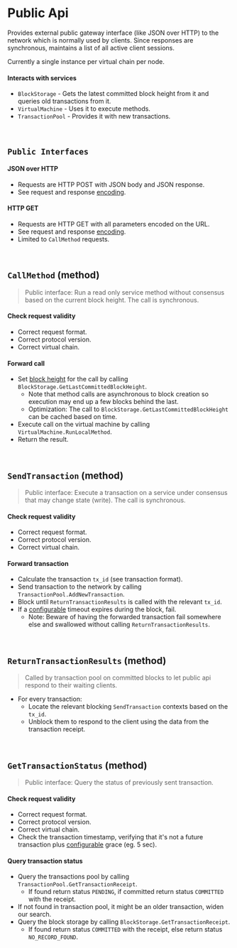 # Public Api

Provides external public gateway interface (like JSON over HTTP) to the network which is normally used by clients.
Since responses are synchronous, maintains a list of all active client sessions.

Currently a single instance per virtual chain per node.

#### Interacts with services

* `BlockStorage` - Gets the latest committed block height from it and queries old transactions from it.
* `VirtualMachine` - Uses it to execute methods.
* `TransactionPool` - Provides it with new transactions.

&nbsp;
## `Public Interfaces`

#### JSON over HTTP
* Requests are HTTP POST with JSON body and JSON response.
* See request and response [encoding](../../interfaces/protocol/encoding/public-api/json-over-http.md).

#### HTTP GET
* Requests are HTTP GET with all parameters encoded on the URL.
* See request and response [encoding](../../interfaces/protocol/encoding/public-api/http-get.md).
* Limited to `CallMethod` requests.

&nbsp;
## `CallMethod` (method)

> Public interface: Run a read only service method without consensus based on the current block height. The call is synchronous.

#### Check request validity
* Correct request format.
* Correct protocol version.
* Correct virtual chain.

#### Forward call
* Set [block height](../../terminology.md) for the call by calling `BlockStorage.GetLastCommittedBlockHeight`.
  * Note that method calls are asynchronous to block creation so execution may end up a few blocks behind the last.
  * Optimization: The call to `BlockStorage.GetLastCommittedBlockHeight` can be cached based on time.
* Execute call on the virtual machine by calling `VirtualMachine.RunLocalMethod`.
* Return the result.

&nbsp;
## `SendTransaction` (method)

> Public interface: Execute a transaction on a service under consensus that may change state (write). The call is synchronous.

#### Check request validity
* Correct request format.
* Correct protocol version.
* Correct virtual chain.

#### Forward transaction
* Calculate the transaction `tx_id` (see transaction format).
* Send transaction to the network by calling `TransactionPool.AddNewTransaction`.
* Block until `ReturnTransactionResults` is called with the relevant `tx_id`.
* If a [configurable](../config/services.md) timeout expires during the block, fail.
  * Note: Beware of having the forwarded transaction fail somewhere else and swallowed without calling `ReturnTransactionResults`.

&nbsp;
## `ReturnTransactionResults` (method)

> Called by transaction pool on committed blocks to let public api respond to their waiting clients.

* For every transaction:
  * Locate the relevant blocking `SendTransaction` contexts based on the `tx_id`.
  * Unblock them to respond to the client using the data from the transaction receipt.

&nbsp;
## `GetTransactionStatus` (method)

> Public interface: Query the status of previously sent transaction.

#### Check request validity
* Correct request format.
* Correct protocol version.
* Correct virtual chain.
* Check the transaction timestamp, verifying that it's not a future transaction plus [configurable](../config/services.md) grace (eg. 5 sec).

#### Query transaction status
* Query the transactions pool by calling `TransactionPool.GetTransactionReceipt`.
  * If found return status `PENDING`, if committed return status `COMMITTED` with the receipt.
* If not found in transaction pool, it might be an older transaction, widen our search.
* Query the block storage by calling `BlockStorage.GetTransactionReceipt`.
  * If found return status `COMMITTED` with the receipt, else return status `NO_RECORD_FOUND`.
